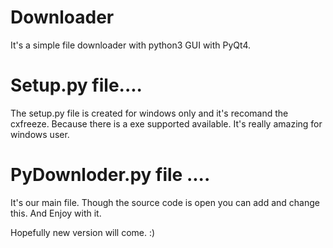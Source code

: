 # Downloader
It's a simple file downloader with python3 GUI with PyQt4.

# Setup.py file....
The setup.py file is created for windows only and it's recomand the cxfreeze.
Because there is a exe supported available. It's really amazing for windows user.

# PyDownloder.py file ....
It's our main file. Though the source code is open you can add and change this. And Enjoy with it.



Hopefully new version will come. :) 

